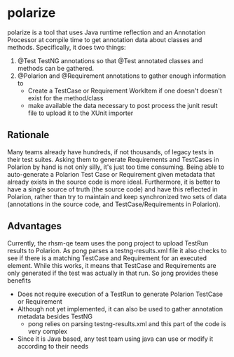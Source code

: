 # polarize

polarize is a tool that uses Java runtime reflection and an Annotation Processor at compile time to get annotation data about classes and methods.  Specifically, it does two things:

1) @Test TestNG annotations so that @Test annotated classes and methods can be gathered.  
2) @Polarion and @Requirement annotations to gather enough information to
   - Create a TestCase or Requirement WorkItem if one doesn't doesn't exist for the method/class
   - make available the data necessary to post process the junit result file to upload it to the XUnit importer


## Rationale

Many teams already have hundreds, if not thousands, of legacy tests in their test suites.  Asking them to generate Requirements 
and TestCases in Polarion by hand is not only silly, it's just too time consuming.  Being able to auto-generate a Polarion Test
Case or Requirement given metadata that already exists in the source code is more ideal.  Furthermore, it is better to have a 
single source of truth (the source code) and have this reflected in Polarion, rather than try to maintain and keep synchronized
two sets of data (annotations in the source code, and TestCase/Requirements in Polarion).

## Advantages

Currently, the rhsm-qe team uses the pong project to upload TestRun results to Polarion.  As pong parses a testng-results.xml file it also checks to see if there is a matching TestCase and Requirement for an executed <test-method> element.  While this works, it means that TestCase and Requirements are only generated if the test was actually in that run.  So jong provides these benefits

- Does not require execution of a TestRun to generate Polarion TestCase or Requirement
- Although not yet implemented, it can also be used to gather annotation metadata besides TestNG
  - pong relies on parsing testng-results.xml and this part of the code is very complex
- Since it is Java based, any test team using java can use or modify it according to their needs
